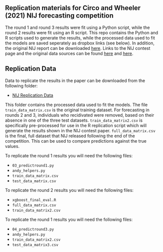 ## Replication materials for Circo and Wheeler (2021) NIJ forecasting competition

The round 1 and round 3 results were fit using a Python script, while the round 2 results were fit using an R script. This
repo contains the Python and R scripts used to generate the results, while the processed data used to fit the models are saved seperately
as dropbox links (see below). In addition, the original NIJ report can be downloaded [here](https://www.crimrxiv.com/pub/bc7mptfb/release/1). 
Links to the NIJ contest page and the original data sources can be found [here](https://nij.ojp.gov/funding/recidivism-forecasting-challenge) and 
[here](https://data.ojp.usdoj.gov/stories/s/daxx-hznc).

## Replication Data

Data to replicate the results in the paper can be downloaded from the following folder:
  - [NIJ Replication Data](https://www.dropbox.com/sh/6ko4wjhmvn2g0bx/AAB0nvQ1j1P13oPcq0txqvOna?dl=0)
  
This folder contains the processed data used to fit the models. The file `train_data_matrix.csv` is the original training dataset. 
For forecasting in rounds 2 and 3, individuals who recidivated were removed, based on their absence in one of the three test datasets.
`train_data_matrix2.csv` is specifically pre-processed for use in the R replication script which will generate the results shown in the
NIJ contest paper. `full_data_matrix.csv` is the final, full dataset that NIJ released following the end of the competition. This can be used
to compare predictions against the true values.

To replicate the round 1 results you will need the following files:
  - `03_predictround1.py`
  - `andy_helpers.py`
  - `train_data_matrix.csv`
  - `test_data_matrix.csv`
  
To replicate the round 2 results you will need the following files:
  - `xgboost_final_eval.R`
  - `full_data_matrix.csv`
  - `train_data_matrix2.csv`

To replicate the round 1 results you will need the following files:
  - `04_predictround3.py`
  - `andy_helpers.py`
   - `train_data_matrix2.csv`
  - `test_data_matrix3.csv`
